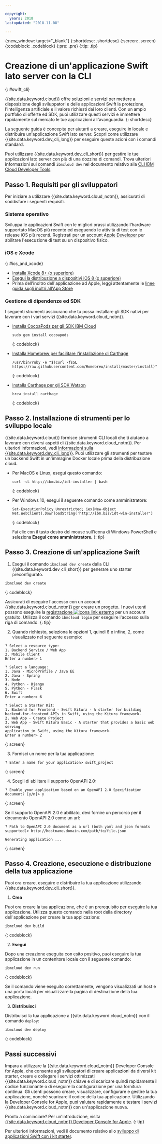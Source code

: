 ```yaml
---

copyright:
  years: 2018
lastupdated: "2018-11-08"

---
```


{:new_window: target="_blank"}
{:shortdesc: .shortdesc}
{:screen: .screen}
{:codeblock: .codeblock}
{:pre: .pre}
{:tip: .tip}

# Creazione di un'applicazione Swift lato server con la CLI
{: #swift_cli}

{{site.data.keyword.cloud}} offre soluzioni e servizi per mettere a disposizione degli sviluppatori e delle applicazioni Swift la protezione, l'intelligenza artificiale e il valore richiesti dai loro clienti. Con un ampio portfolio di offerte ed SDK, puoi utilizzare questi servizi e immettere rapidamente sul mercato le tue applicazioni all'avanguardia.
{: shortdesc}

La seguente guida è concepita per aiutarti a creare, eseguire in locale e distribuire un'applicazione Swift lato server. Scopri come utilizzare {{site.data.keyword.dev_cli_long}} per eseguire queste azioni con i comandi standard.

Puoi utilizzare {{site.data.keyword.dev_cli_short}} per gestire le tue applicazioni lato server con più di una dozzina di comandi. Trova ulteriori informazioni sui comandi `ibmcloud dev` nel documento relativo alla [CLI IBM Cloud Developer Tools](/docs/cli/idt/commands.html).

## Passo 1. Requisiti per gli sviluppatori

Per iniziare a utilizzare {{site.data.keyword.cloud_notm}}, assicurati di soddisfare i seguenti requisiti.

### Sistema operativo

Sviluppa le applicazioni Swift con le migliori prassi utilizzando l'hardware supportato MacOS più recente ed eseguendo le attività di test con le release iOS più recenti. Registrati per un account [Apple Developer](https://developer.apple.com/) per abilitare l'esecuzione di test su un dispositivo fisico.

### iOS e Xcode
{: #ios_and_xcode}

- [Installa Xcode 8+ (o superiore)](https://developer.apple.com/xcode/)
- [Esegui la distribuzione a dispositivi iOS 8 (o superiore)](https://support.apple.com/downloads/ios)
- Prima dell'inoltro dell'applicazione ad Apple, leggi attentamente le [linee guida sugli inoltri all'App Store](https://developer.apple.com/app-store/guidelines/)

### Gestione di dipendenze ed SDK

I seguenti strumenti assicurano che tu possa installare gli SDK nativi per lavorare con i vari servizi {{site.data.keyword.cloud_notm}}.

- [Installa CocoaPods per gli SDK IBM Cloud](https://cocoapods.org/)
  ```
  sudo gem install cocoapods
  ```
  {: codeblock}
  
- [Installa Homebrew per facilitare l'installazione di Carthage](https://brew.sh/)
  ```
  /usr/bin/ruby -e "$(curl -fsSL https://raw.githubusercontent.com/Homebrew/install/master/install)"
  ```
  {: codeblock}

- [Installa Carthage per gli SDK Watson](https://github.com/Carthage/Carthage)
  ```
  brew install carthage
  ```
  {: codeblock}

## Passo 2. Installazione di strumenti per lo sviluppo locale

{{site.data.keyword.cloud}} fornisce strumenti CLI locali che ti aiutano a lavorare con diversi aspetti di {{site.data.keyword.cloud_notm}}. Per ulteriori informazioni, vedi [Informazioni sulla {{site.data.keyword.dev_cli_long}}](../cli/index.html). Puoi utilizzare gli strumenti per testare un backend Swift in un'immagine Docker locale prima della distribuzione cloud. 

* Per MacOS e Linux, esegui questo comando:
  ```
  curl -sL http://ibm.biz/idt-installer | bash
  ```
  {: codeblock}

* Per Windows 10, esegui il seguente comando come amministratore:
  ```
  Set-ExecutionPolicy Unrestricted; iex(New-Object Net.WebClient).DownloadString('http://ibm.biz/idt-win-installer')
  ```
  {: codeblock}

  Fai clic con il tasto destro del mouse sull'icona di Windows PowerShell e seleziona **Esegui come amministratore**.
  {: tip}

## Passo 3. Creazione di un'applicazione Swift

1. Esegui il comando `ibmcloud dev create` dalla CLI {{site.data.keyword.dev_cli_short}} per generare uno starter preconfigurato. 
  ```
  ibmcloud dev create
  ```
  {: codeblock}

  Assicurati di eseguire l'accesso con un account {{site.data.keyword.cloud_notm}} per creare un progetto. I nuovi utenti possono eseguire la [registrazione ![Icona link esterno](../icons/launch-glyph.svg "Icona link esterno")](https://console.bluemix.net/registration/?cm_sp=dw-bluemix-_-swift-_-devcenter) per un account gratuito. Utilizza il comando `ibmcloud login` per eseguire l'accesso sulla riga di comando.
  {: tip}

2. Quando richiesto, seleziona le opzioni 1, quindi 6 e infine, 2, come visualizzato nel seguente esempio:
  ```
  ? Select a resource type:
  1. Backend Service / Web App
  2. Mobile Client
  Enter a number> 1

  ? Select a language:
  1. Java - MicroProfile / Java EE
  2. Java - Spring
  3. Node
  4. Python - Django
  5. Python - Flask
  6. Swift
  Enter a number> 6

  ? Select a Starter Kit:
  1. Backend for Frontend - Swift Kitura - A starter for building
  backend-for-frontend APIs in Swift, using the Kitura framework.
  2. Web App - Create Project
  3. Web App - Swift Kitura Basic - A starter that provides a basic web serving
  application in Swift, using the Kitura framework.
  Enter a number> 2
  ```
  {: screen}

3. Fornisci un nome per la tua applicazione:
  ```
  ? Enter a name for your application> swift_project
  ```
  {: screen}

4. Scegli di abilitare il supporto OpenAPI 2.0:
  ```
  ? Enable your application based on an OpenAPI 2.0 Specification document? [y/n]> y
  ```
  {: screen}

  Se il supporto OpenAPI 2.0 è abilitato, devi fornire un percorso per il documento OpenAPI 2.0 come un url:
  ```
  ? Path to OpenAPI 2.0 document as a url (both yaml and json formats supported)> http://hostname.domain.com/path/to/file.json

  Generating application ...
  ```
  {: screen}

## Passo 4. Creazione, esecuzione e distribuzione della tua applicazione

Puoi ora creare, eseguire e distribuire la tua applicazione utilizzando {{site.data.keyword.dev_cli_short}}.

1. **Crea**

  Puoi ora creare la tua applicazione, che è un prerequisito per eseguire la tua applicazione. Utilizza questo comando nella root della directory dell'applicazione per creare la tua applicazione:
  ```
  ibmcloud dev build
  ```
  {: codeblock}

2. **Esegui**

  Dopo una creazione eseguita con esito positivo, puoi eseguire la tua applicazione in un contenitore locale con il seguente comando:
  ```
  ibmcloud dev run
  ```
  {: codeblock}

  Se il comando viene eseguito correttamente, vengono visualizzati un host e una porta locali per visualizzare la pagina di destinazione della tua applicazione.

3. **Distribuisci**

  Distribuisci la tua applicazione a {{site.data.keyword.cloud_notm}} con il comando `deploy`:
  ```
  ibmcloud dev deploy
  ```
  {: codeblock}

## Passi successivi

Impara a utilizzare la {{site.data.keyword.cloud_notm}} Developer Console for Apple, che consente agli sviluppatori di creare applicazioni da diversi kit starter, creare e collegare i servizi ottimizzati {{site.data.keyword.cloud_notm}} chiave e di scaricare quindi rapidamente il codice funzionante o di eseguire la configurazione per una fornitura continua. Gli utenti possono creare, visualizzare, configurare e gestire la tua applicazione, nonché scaricare il codice della tua applicazione. Utilizzando la Developer Console for Apple, puoi valutare rapidamente e testare i servizi {{site.data.keyword.cloud_notm}} con un'applicazione nuova.

Pronto a cominciare? Per un'introduzione, visita [{{site.data.keyword.cloud_notm}} Developer Console for Apple](https://console.bluemix.net/developer/appledevelopment/starter-kits).
{: tip}

Per ulteriori informazioni, vedi il documento relativo allo [sviluppo di applicazioni Swift con i kit starter](/docs/swift/starter_kit/starter_kits.html).
